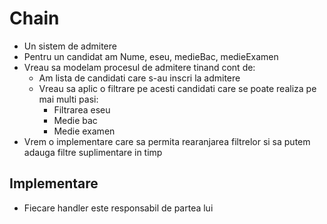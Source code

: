 # Chain

- Un sistem de admitere
- Pentru un candidat am Nume, eseu, medieBac, medieExamen
- Vreau sa modelam procesul de admitere tinand cont de:
  - Am lista de candidati care s-au inscri la admitere
  - Vreau sa aplic o filtrare pe acesti candidati care se poate realiza pe mai multi pasi:
    - Filtrarea eseu 
    - Medie bac
    - Medie examen
- Vrem o implementare care sa permita rearanjarea filtrelor si sa putem adauga filtre suplimentare in timp

## Implementare

- Fiecare handler este responsabil de partea lui